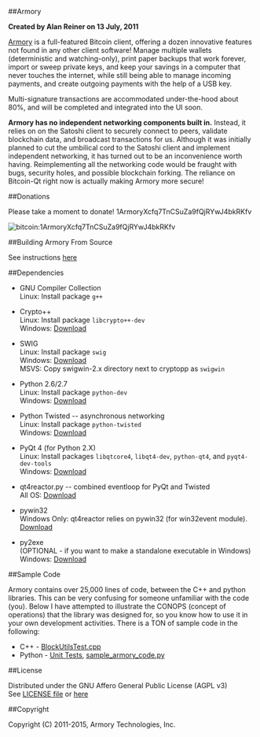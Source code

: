 ##Armory

**Created by Alan Reiner on 13 July, 2011**

[Armory](https://github.com/etotheipi/BitcoinArmory) is a full-featured Bitcoin client, offering a dozen innovative features not found in any other client software! Manage multiple wallets (deterministic and watching-only), print paper backups that work forever, import or sweep private keys, and keep your savings in a computer that never touches the internet, while still being able to manage incoming payments, and create outgoing payments with the help of a USB key.

Multi-signature transactions are accommodated under-the-hood about 80%, and will be completed and integrated into the UI soon.

**Armory has no independent networking components built in.** Instead, it relies on on the Satoshi client to securely connect to peers, validate blockchain data, and broadcast transactions for us.  Although it was initially planned to cut the umbilical cord to the Satoshi client and implement independent networking, it has turned out to be an inconvenience worth having. Reimplementing all the networking code would be fraught with bugs, security holes, and possible blockchain forking.  The reliance on Bitcoin-Qt right now is actually making Armory more secure!

##Donations

Please take a moment to donate! 1ArmoryXcfq7TnCSuZa9fQjRYwJ4bkRKfv

![bitcoin:1ArmoryXcfq7TnCSuZa9fQjRYwJ4bkRKfv][Donation Image]

##Building Armory From Source

See instructions [here][Armory Build Instructions]


##Dependencies

* GNU Compiler Collection  
 Linux:   Install package `g++`

* Crypto++  
 Linux:   Install package `libcrypto++-dev`  
 Windows: [Download][Windows Crypto Download]    
  
* SWIG  
 Linux:   Install package `swig`  
 Windows: [Download][Windows SWIG Download]  
 MSVS: Copy swigwin-2.x directory next to cryptopp as `swigwin`  
  
* Python 2.6/2.7  
 Linux:   Install package `python-dev`  
 Windows: [Download][Windows Python Download]  
  
* Python Twisted -- asynchronous networking  
 Linux:   Install package `python-twisted`  
 Windows: [Download][Windows Twisted Download]  
  
* PyQt 4 (for Python 2.X)  
 Linux:   Install packages `libqtcore4`, `libqt4-dev`, `python-qt4`, and `pyqt4-dev-tools`  
 Windows: [Download][Windows QT Download]  
  
* qt4reactor.py -- combined eventloop for PyQt and Twisted  
 All OS:  [Download][QT4 Reactor Download]  

* pywin32  
 Windows Only:  qt4reactor relies on pywin32 (for win32event module). [Download][Windows PyWin Download]  
  
* py2exe  
 (OPTIONAL - if you want to make a standalone executable in Windows)  
 Windows: [Download][Windows Py2Exe Download]  

##Sample Code

Armory contains over 25,000 lines of code, between the C++ and python libraries.  This can be very confusing for someone unfamiliar with the code (you).  Below I have attempted to illustrate the CONOPS (concept of operations) that the library was designed for, so you know how to use it in your own development activities.  There is a TON of sample code in the following:

* C++ -   [BlockUtilsTest.cpp](cppForSwig/BlockUtilsTest.cpp)
* Python -   [Unit Tests](pytest/), [sample_armory_code.py](extras/sample_armory_code.py)


##License

Distributed under the GNU Affero General Public License (AGPL v3)  
See [LICENSE file](LICENSE) or [here][License]

##Copyright

Copyright (C) 2011-2015, Armory Technologies, Inc.


[Armory Build Instructions]: https://bitcoinarmory.com/building-from-source
[Windows Crypto Download]: http://www.cryptopp.com/#download
[Windows SWIG Download]: http://www.swig.org/download.html
[Windows Python Download]: http://www.python.org/getit/
[Windows Twisted Download]: http://twistedmatrix.com/trac/wiki/Downloads
[Windows QT Download]: http://www.riverbankcomputing.co.uk/software/pyqt/download
[QT4 Reactor Download]: https://launchpad.net/qt4reactor
[Windows PyWin Download]: http://sourceforge.net/projects/pywin32/files/pywin32/
[Windows Py2Exe Download]:  http://www.py2exe.org/
[License]: http://www.gnu.org/licenses/agpl.html
[Donation Image]: https://chart.googleapis.com/chart?chs=250x250&cht=qr&chl=bitcoin:1ArmoryXcfq7TnCSuZa9fQjRYwJ4bkRKfv?&label=Armory+Donation